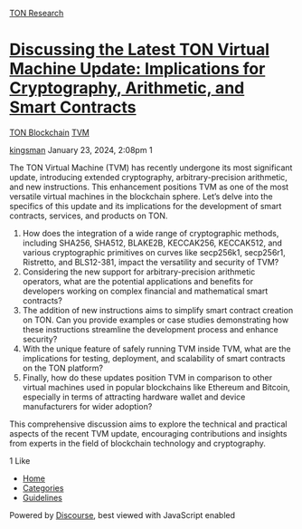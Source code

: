 [TON Research](/)

# [Discussing the Latest TON Virtual Machine Update: Implications for Cryptography, Arithmetic, and Smart Contracts](/t/discussing-the-latest-ton-virtual-machine-update-implications-for-cryptography-arithmetic-and-smart-contracts/53)

[TON Blockchain](/c/ton-blockchain/tvm/16)  [TVM](/c/ton-blockchain/tvm/16) 

    

[kingsman](https://tonresear.ch/u/kingsman)  January 23, 2024, 2:08pm  1

The TON Virtual Machine (TVM) has recently undergone its most significant update, introducing extended cryptography, arbitrary-precision arithmetic, and new instructions. This enhancement positions TVM as one of the most versatile virtual machines in the blockchain sphere. Let’s delve into the specifics of this update and its implications for the development of smart contracts, services, and products on TON.

1.  How does the integration of a wide range of cryptographic methods, including SHA256, SHA512, BLAKE2B, KECCAK256, KECCAK512, and various cryptographic primitives on curves like secp256k1, secp256r1, Ristretto, and BLS12-381, impact the versatility and security of TVM?
2.  Considering the new support for arbitrary-precision arithmetic operators, what are the potential applications and benefits for developers working on complex financial and mathematical smart contracts?
3.  The addition of new instructions aims to simplify smart contract creation on TON. Can you provide examples or case studies demonstrating how these instructions streamline the development process and enhance security?
4.  With the unique feature of safely running TVM inside TVM, what are the implications for testing, deployment, and scalability of smart contracts on the TON platform?
5.  Finally, how do these updates position TVM in comparison to other virtual machines used in popular blockchains like Ethereum and Bitcoin, especially in terms of attracting hardware wallet and device manufacturers for wider adoption?

This comprehensive discussion aims to explore the technical and practical aspects of the recent TVM update, encouraging contributions and insights from experts in the field of blockchain technology and cryptography.

  1 Like

*   [Home](/)
*   [Categories](/categories)
*   [Guidelines](/guidelines)

Powered by [Discourse](https://www.discourse.org), best viewed with JavaScript enabled